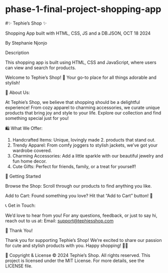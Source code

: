 # phase-1-final-project-shopping-app
#✨ Tephie’s Shop ✨

Shopping App built with HTML, CSS, JS and a DB.JSON, OCT 18 2024

By Stephanie Njonjo

Description

This shopping app is built using HTML, CSS and JavaScript, where users can view and search for products.

Welcome to Tephie’s Shop! 🛒 Your go-to place for all things adorable and stylish!

🌟 About Us:

At Tephie’s Shop, we believe that shopping should be a delightful experience! From cozy apparel to charming accessories, we curate unique products that bring joy and style to your life. Explore our collection and find something special just for you!

🛍️ What We Offer:

1. Handcrafted Items: Unique, lovingly made 2. products that stand out.
2. Trendy Apparel: From comfy joggers to stylish jackets, we’ve got your wardrobe covered.
3. Charming Accessories: Add a little sparkle with our beautiful jewelry and fun home decor.
4. Cute Gifts: Perfect for friends, family, or a treat for yourself!


🚀 Getting Started

Browse the Shop: Scroll through our products to find anything you like.

Add to Cart: Found something you love? Hit that “Add to Cart” button! 🛒

📞 Get in Touch:

We’d love to hear from you! For any questions, feedback, or just to say hi, reach out to us at:
Email: support@tephiesshop.com


💖 Thank You!

Thank you for supporting Tephie’s Shop! We’re excited to share our passion for cute and stylish products with you. Happy shopping! 🌈✨


📄 Copyright & License
© 2024 Tephie’s Shop. All rights reserved. This project is licensed under the MIT License. For more details, see the LICENSE file.